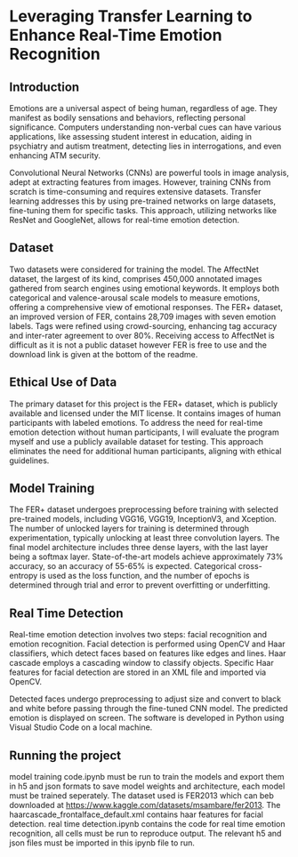 # Leveraging Transfer Learning to Enhance Real-Time Emotion Recognition

## Introduction
Emotions are a universal aspect of being human, regardless of age. They manifest as bodily sensations and behaviors, reflecting personal significance. Computers understanding non-verbal cues can have various applications, like assessing student interest in education, aiding in psychiatry and autism treatment, detecting lies in interrogations, and even enhancing ATM security.

Convolutional Neural Networks (CNNs) are powerful tools in image analysis, adept at extracting features from images. However, training CNNs from scratch is time-consuming and requires extensive datasets. Transfer learning addresses this by using pre-trained networks on large datasets, fine-tuning them for specific tasks. This approach, utilizing networks like ResNet and GoogleNet, allows for real-time emotion detection.

## Dataset
Two datasets were considered for training the model. The AffectNet dataset, the largest of its kind, comprises 450,000 annotated images gathered from search engines using emotional keywords. It employs both categorical and valence-arousal scale models to measure emotions, offering a comprehensive view of emotional responses. The FER+ dataset, an improved version of FER, contains 28,709 images with seven emotion labels. Tags were refined using crowd-sourcing, enhancing tag accuracy and inter-rater agreement to over 80%. Receiving access to AffectNet is difficult as it is not a public dataset however FER is free to use and the download link is given at the bottom of the readme.

## Ethical Use of Data
The primary dataset for this project is the FER+ dataset, which is publicly available and licensed under the MIT license. It contains images of human participants with labeled emotions. To address the need for real-time emotion detection without human participants, I will evaluate the program myself and use a publicly available dataset for testing. This approach eliminates the need for additional human participants, aligning with ethical guidelines.

## Model Training
The FER+ dataset undergoes preprocessing before training with selected pre-trained models, including VGG16, VGG19, InceptionV3, and Xception. The number of unlocked layers for training is determined through experimentation, typically unlocking at least three convolution layers. The final model architecture includes three dense layers, with the last layer being a softmax layer. State-of-the-art models achieve approximately 73% accuracy, so an accuracy of 55-65% is expected. Categorical cross-entropy is used as the loss function, and the number of epochs is determined through trial and error to prevent overfitting or underfitting. 

## Real Time Detection
Real-time emotion detection involves two steps: facial recognition and emotion recognition. Facial detection is performed using OpenCV and Haar classifiers, which detect faces based on features like edges and lines. Haar cascade employs a cascading window to classify objects. Specific Haar features for facial detection are stored in an XML file and imported via OpenCV.

Detected faces undergo preprocessing to adjust size and convert to black and white before passing through the fine-tuned CNN model. The predicted emotion is displayed on screen. The software is developed in Python using Visual Studio Code on a local machine.

## Running the project
model training code.ipynb must be run to train the models and export them in h5 and json formats to save model weights and architecture, each model must be trained seperately. The dataset used is FER2013 which can beb downloaded at https://www.kaggle.com/datasets/msambare/fer2013. The haarcascade_frontalface_default.xml contains haar features for facial detection. real time detection.ipynb contains the code for real time emotion recognition, all cells must be run to reproduce output. The relevant h5 and json files must be imported in this ipynb file to run. 

